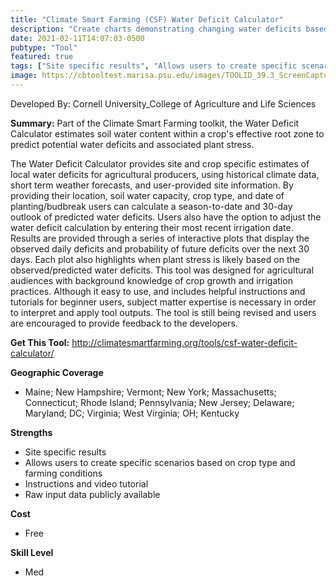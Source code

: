 ```yaml
---
title: "Climate Smart Farming (CSF) Water Deficit Calculator"
description: "Create charts demonstrating changing water deficits based on soil capacity, crop type, date of planting or budbreak, and irrigation"
date: 2021-02-11T14:07:03-0500
pubtype: "Tool"
featured: true
tags: ["Site specific results", "Allows users to create specific scenarios based on crop type and farming conditions", "Instructions and video tutorial", "Raw input data publicly available"]
image: https://cbtooltest.marisa.psu.edu/images/TOOLID_39.3_ScreenCapture-1.png
---
```

Developed By: Cornell University_College of Agriculture and Life Sciences

**Summary:** Part of the Climate Smart Farming toolkit, the Water Deficit Calculator estimates soil water content within a crop's effective root zone to predict potential water deficits and associated plant stress.  

The Water Deficit Calculator provides site and crop specific estimates of local water deficits for agricultural producers, using historical climate data, short term weather forecasts, and user-provided site information. By providing their location, soil water capacity, crop type, and date of planting/budbreak users can calculate a season-to-date and 30-day outlook of predicted water deficits. Users also have the option to adjust the water deficit calculation by entering their most recent irrigation date. Results are provided through a series of interactive plots that display the observed daily deficits and probability of future deficits over the next 30 days. Each plot also highlights when plant stress is likely based on the observed/predicted water deficits. This tool was designed for agricultural audiences with background knowledge of crop growth and irrigation practices. Although it easy to use, and includes helpful instructions and tutorials for beginner users, subject matter expertise is necessary in order to interpret and apply tool outputs. The tool is still being revised and users are encouraged to provide feedback to the developers.

__**Get This Tool:**__ http://climatesmartfarming.org/tools/csf-water-deficit-calculator/

__**Geographic Coverage**__
- Maine; New Hampshire; Vermont; New York; Massachusetts; Connecticut; Rhode Island; Pennsylvania; New Jersey; Delaware; Maryland; DC; Virginia; West Virginia; OH; Kentucky

__**Strengths**__
-  Site specific results
-   Allows users to create specific scenarios based on crop type and farming conditions
-   Instructions and video tutorial
-   Raw input data publicly available

__**Cost**__
- Free

__**Skill Level**__
- Med
